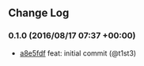 ## Change Log

### 0.1.0 (2016/08/17 07:37 +00:00)
- [a8e5fdf](https://github.com/t1st3/is-unity/commit/a8e5fdfa184699c6d2abf57a181b6e55a306117e) feat: initial commit (@t1st3)